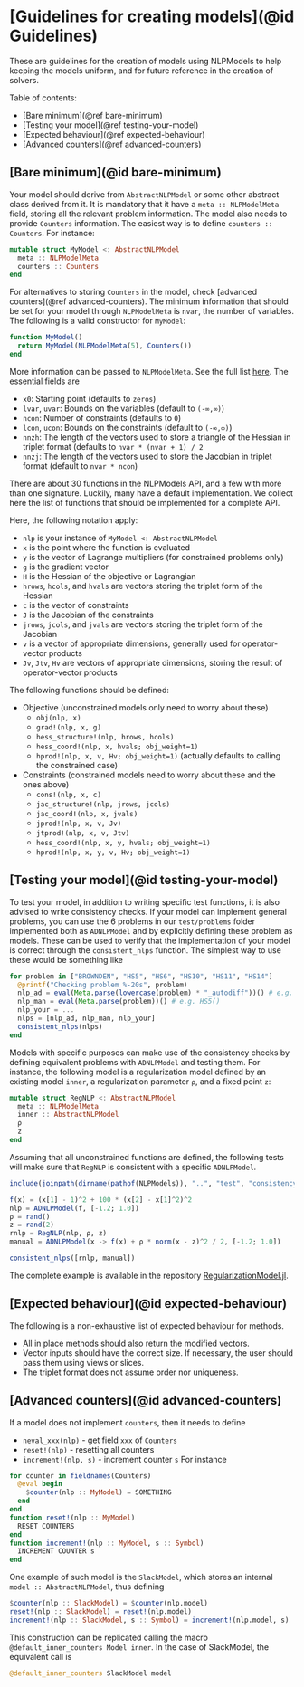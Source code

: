 # [Guidelines for creating models](@id Guidelines)

These are guidelines for the creation of models using NLPModels to help keeping the models uniform, and for future reference in the creation of solvers.

Table of contents:
- [Bare minimum](@ref bare-minimum)
- [Testing your model](@ref testing-your-model)
- [Expected behaviour](@ref expected-behaviour)
- [Advanced counters](@ref advanced-counters)

## [Bare minimum](@id bare-minimum)

Your model should derive from `AbstractNLPModel` or some other abstract class derived from it.
It is mandatory that it have a `meta :: NLPModelMeta` field, storing all the relevant problem information.
The model also needs to provide `Counters` information. The easiest way is to define `counters :: Counters`.
For instance:
```julia
mutable struct MyModel <: AbstractNLPModel
  meta :: NLPModelMeta
  counters :: Counters
end
```
For alternatives to storing `Counters` in the model, check [advanced counters](@ref advanced-counters).
The minimum information that should be set for your model through `NLPModelMeta` is `nvar`, the number of variables.
The following is a valid constructor for `MyModel`:
```julia
function MyModel()
  return MyModel(NLPModelMeta(5), Counters())
end
```
More information can be passed to `NLPModelMeta`.
See the full list [here](https://github.com/JuliaSmoothOptimizers/NLPModels.jl/blob/master/src/nlp_types.jl#L28).
The essential fields are
- `x0`: Starting point (defaults to `zeros`)
- `lvar`, `uvar`: Bounds on the variables (default to `(-∞,∞)`)
- `ncon`: Number of constraints (defaults to `0`)
- `lcon`, `ucon`: Bounds on the constraints (default to `(-∞,∞)`)
- `nnzh`: The length of the vectors used to store a triangle of the Hessian in triplet format (defaults to `nvar * (nvar + 1) / 2`
- `nnzj`: The length of the vectors used to store the Jacobian in triplet format (default to `nvar * ncon`)

There are about 30 functions in the NLPModels API, and a few with more than one signature.
Luckily, many have a default implementation.
We collect here the list of functions that should be implemented for a complete API.

Here, the following notation apply:
- `nlp` is your instance of `MyModel <: AbstractNLPModel`
- `x` is the point where the function is evaluated
- `y` is the vector of Lagrange multipliers (for constrained problems only)
- `g` is the gradient vector
- `H` is the Hessian of the objective or Lagrangian
- `hrows`, `hcols`, and `hvals` are vectors storing the triplet form of the Hessian
- `c` is the vector of constraints
- `J` is the Jacobian of the constraints
- `jrows`, `jcols`, and `jvals` are vectors storing the triplet form of the Jacobian
- `v` is a vector of appropriate dimensions, generally used for operator-vector products
- `Jv`, `Jtv`, `Hv` are vectors of appropriate dimensions, storing the result of operator-vector products

The following functions should be defined:

- Objective (unconstrained models only need to worry about these)
  - `obj(nlp, x)`
  - `grad!(nlp, x, g)`
  - `hess_structure!(nlp, hrows, hcols)`
  - `hess_coord!(nlp, x, hvals; obj_weight=1)`
  - `hprod!(nlp, x, v, Hv; obj_weight=1)` (actually defaults to calling the constrained case)
- Constraints (constrained models need to worry about these and the ones above)
  - `cons!(nlp, x, c)`
  - `jac_structure!(nlp, jrows, jcols)`
  - `jac_coord!(nlp, x, jvals)`
  - `jprod!(nlp, x, v, Jv)`
  - `jtprod!(nlp, x, v, Jtv)`
  - `hess_coord!(nlp, x, y, hvals; obj_weight=1)`
  - `hprod!(nlp, x, y, v, Hv; obj_weight=1)`

## [Testing your model](@id testing-your-model)

To test your model, in addition to writing specific test functions, it is also advised to write consistency checks.
If your model can implement general problems, you can use the 6 problems in our `test/problems` folder implemented both as `ADNLPModel` and by explicitly defining these problem as models.
These can be used to verify that the implementation of your model is correct through the `consistent_nlps` function.
The simplest way to use these would be something like
```julia
for problem in ["BROWNDEN", "HS5", "HS6", "HS10", "HS11", "HS14"]
  @printf("Checking problem %-20s", problem)
  nlp_ad = eval(Meta.parse(lowercase(problem) * "_autodiff"))() # e.g. hs5_autodiff()
  nlp_man = eval(Meta.parse(problem))() # e.g. HS5()
  nlp_your = ...
  nlps = [nlp_ad, nlp_man, nlp_your]
  consistent_nlps(nlps)
end
```

Models with specific purposes can make use of the consistency checks by defining equivalent problems with `ADNLPModel` and testing them.
For instance, the following model is a regularization model defined by an existing model `inner`, a regularization parameter `ρ`, and a fixed point `z`:
```julia
mutable struct RegNLP <: AbstractNLPModel
  meta :: NLPModelMeta
  inner :: AbstractNLPModel
  ρ
  z
end
```
Assuming that all unconstrained functions are defined, the following tests will make sure that `RegNLP` is consistent with a specific `ADNLPModel`.
```julia
include(joinpath(dirname(pathof(NLPModels)), "..", "test", "consistency.jl"))

f(x) = (x[1] - 1)^2 + 100 * (x[2] - x[1]^2)^2
nlp = ADNLPModel(f, [-1.2; 1.0])
ρ = rand()
z = rand(2)
rnlp = RegNLP(nlp, ρ, z)
manual = ADNLPModel(x -> f(x) + ρ * norm(x - z)^2 / 2, [-1.2; 1.0])

consistent_nlps([rnlp, manual])
```
The complete example is available in the repository [RegularizationModel.jl](https://github.com/JuliaSmoothOptimizers/RegularizationModel.jl).

## [Expected behaviour](@id expected-behaviour)

The following is a non-exhaustive list of expected behaviour for methods.

- All in place methods should also return the modified vectors.
- Vector inputs should have the correct size. If necessary, the user should pass them using views or slices.
- The triplet format does not assume order nor uniqueness.

## [Advanced counters](@id advanced-counters)

If a model does not implement `counters`, then it needs to define
- `neval_xxx(nlp)` - get field `xxx` of `Counters`
- `reset!(nlp)` - resetting all counters
- `increment!(nlp, s)` - increment counter `s`
For instance
```julia
for counter in fieldnames(Counters)
  @eval begin
    $counter(nlp :: MyModel) = SOMETHING
  end
end
function reset!(nlp :: MyModel)
  RESET COUNTERS
end
function increment!(nlp :: MyModel, s :: Symbol)
  INCREMENT COUNTER s
end
```
One example of such model is the `SlackModel`, which stores an internal `model :: AbstractNLPModel`, thus defining
```julia
$counter(nlp :: SlackModel) = $counter(nlp.model)
reset!(nlp :: SlackModel) = reset!(nlp.model)
increment!(nlp :: SlackModel, s :: Symbol) = increment!(nlp.model, s)
```
This construction can be replicated calling the macro `@default_inner_counters Model inner`.
In the case of SlackModel, the equivalent call is
```julia
@default_inner_counters SlackModel model
```

